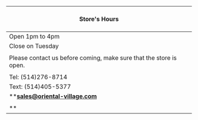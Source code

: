 | **<br>Store's Hours**<br><br>                                          |
|------------------------------------------------------------------------|
| 		Open 1pm to 4pm                                                      |
| Close on Tuesday		                                                   |
| 		                                                                   |
| Please contact us before coming, make sure that the store is open.		 |
|                                                                        |
| 		Tel: (514)276-8714		                                               |
| 		Text: (514)405-5377		                                              |
| 		****sales@oriental-village.com**		                                 |
|                                                                        |
| 		**		                                                               |


			
				
					


			 
